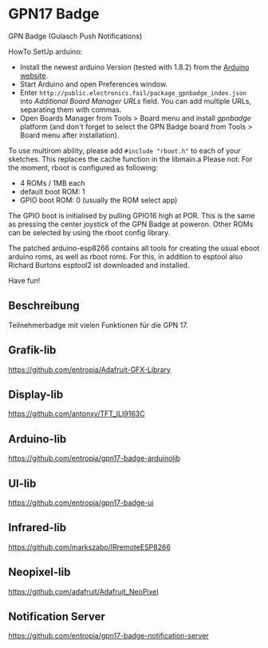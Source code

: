 # GPN17 Badge
GPN Badge (Gulasch Push Notifications)

HowTo SetUp arduino:
- Install the newest arduino Version (tested with 1.8.2) from the [Arduino website](http://www.arduino.cc/en/main/software).
- Start Arduino and open Preferences window.
- Enter ```http://public.electronics.fail/package_gpnbadge_index.json``` into *Additional Board Manager URLs* field. You can add multiple URLs, separating them with commas.
- Open Boards Manager from Tools > Board menu and install *gpnbadge* platform (and don't forget to select the GPN Badge board from Tools > Board menu after installation).

To use multirom ability, please add 
```#include "rboot.h"```
to each of your sketches. This replaces the cache function in the libmain.a
Please not: For the moment, rboot is configured as following:

- 4 ROMs / 1MB each
- default boot ROM: 1 
- GPIO boot ROM: 0 (usually the ROM select app)

The GPIO boot is initialised by pulling GPIO16 high at POR. This is the same as pressing the center joystick of the GPN Badge at poweron. Other ROMs can be selected by using the rboot config library.

The patched arduino-esp8266 contains all tools for creating the usual eboot arduino roms, as well as rboot roms.
For this, in addition to esptool also Richard Burtons esptool2 ist downloaded and installed.

Have fun!


## Beschreibung
Teilnehmerbadge mit vielen Funktionen für die GPN 17.

## Grafik-lib
https://github.com/entropia/Adafruit-GFX-Library

## Display-lib
https://github.com/antonxy/TFT_ILI9163C

## Arduino-lib
https://github.com/entropia/gpn17-badge-arduinolib

## UI-lib
https://github.com/entropia/gpn17-badge-ui

## Infrared-lib
https://github.com/markszabo/IRremoteESP8266

## Neopixel-lib
https://github.com/adafruit/Adafruit_NeoPixel

## Notification Server
https://github.com/entropia/gpn17-badge-notification-server
